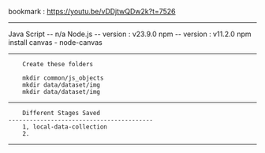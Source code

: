bookmark :	https://youtu.be/vDDjtwQDw2k?t=7526

-------------------------------------------------------

Java Script	-- n/a
Node.js 	-- version : v23.9.0
npm	        -- version : v11.2.0
npm install canvas - node-canvas

-------------------------------------------------------

		Create these folders

		mkdir common/js_objects
		mkdir data/dataset/img
		mkdir data/dataset/img



--------------------------------------------------------

		Different Stages Saved
	-----------------------------------------
		1, local-data-collection
		2. 

--------------------------------------------------------

